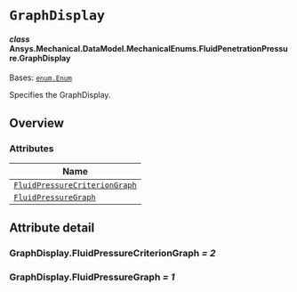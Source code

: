 # `GraphDisplay`

<a id="ansys.mechanical.stubs.v242.Ansys.Mechanical.DataModel.MechanicalEnums.FluidPenetrationPressure.GraphDisplay"></a>

#### *class* Ansys.Mechanical.DataModel.MechanicalEnums.FluidPenetrationPressure.GraphDisplay

Bases: [`enum.Enum`](https://docs.python.org/3/library/enum.html#enum.Enum)

Specifies the GraphDisplay.

<!-- !! processed by numpydoc !! -->

<a id="overview"></a>

## Overview

### Attributes

| Name |
| ------------------------------------------------------------------------------ |
| [`FluidPressureCriterionGraph`](#GraphDisplay.FluidPressureCriterionGraph) |
| [`FluidPressureGraph`](#GraphDisplay.FluidPressureGraph) |

<a id="attribute-detail"></a>

## Attribute detail

<a id="GraphDisplay.FluidPressureCriterionGraph"></a>

### GraphDisplay.FluidPressureCriterionGraph *= 2*

<a id="GraphDisplay.FluidPressureGraph"></a>

### GraphDisplay.FluidPressureGraph *= 1*


